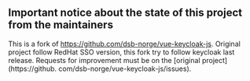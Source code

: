 ## Important notice about the state of this project from the maintainers

This is a fork of https://github.com/dsb-norge/vue-keycloak-js. Original project follow RedHat SSO version, this
fork try to follow keycloak last release. Requests for improvement must be on the [original project](https://github.
com/dsb-norge/vue-keycloak-js/issues).
